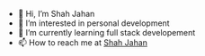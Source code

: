 - 👋 Hi, I’m Shah Jahan
- 👀 I’m interested in personal development
- 🌱 I’m currently learning full stack developement
- 📫 How to reach me at [Shah Jahan](https://www.linkedin.com/in/Jahan--Shah/)

<!---
Jahan-Shah/Jahan-Shah is a ✨ special ✨ repository because its `README.md` (this file) appears on your GitHub profile.
You can click the Preview link to take a look at your changes.
--->
